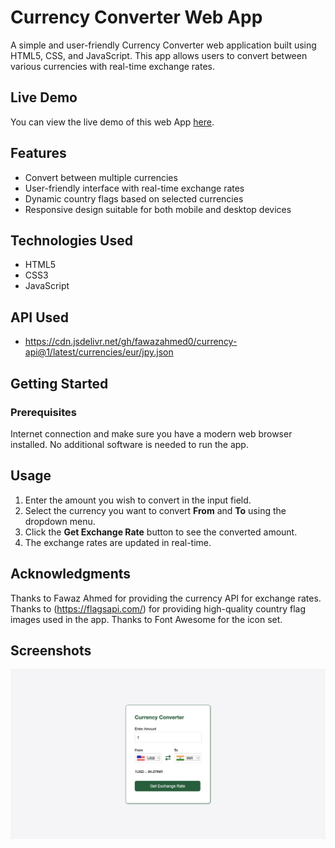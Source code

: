 # Currency Converter Web App

A simple and user-friendly Currency Converter web application built using HTML5, CSS, and JavaScript. This app allows users to convert between various currencies with real-time exchange rates.

## Live Demo

You can view the live demo of this web App [here](https://yogeshpol96.github.io/Currency-Converter-webApp/).

## Features 

- Convert between multiple currencies
- User-friendly interface with real-time exchange rates
- Dynamic country flags based on selected currencies
- Responsive design suitable for both mobile and desktop devices

## Technologies Used

- HTML5
- CSS3
- JavaScript

## API Used
- https://cdn.jsdelivr.net/gh/fawazahmed0/currency-api@1/latest/currencies/eur/jpy.json

## Getting Started

### Prerequisites

Internet connection and make sure you have a modern web browser installed. No additional software is needed to run the app.

## Usage
1. Enter the amount you wish to convert in the input field.
2. Select the currency you want to convert **From** and **To** using the dropdown menu.
3. Click the **Get Exchange Rate** button to see the converted amount.
4. The exchange rates are updated in real-time.

## Acknowledgments

Thanks to Fawaz Ahmed for providing the currency API for exchange rates.<br/>
Thanks to (https://flagsapi.com/) for providing high-quality country flag images used in the app.
Thanks to Font Awesome for the icon set.

## Screenshots

![screenshot](App-Screenshots/CurrencyConverter.png)


